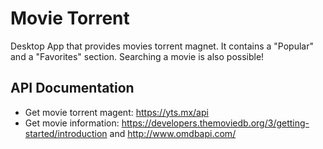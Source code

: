 # Movie Torrent

Desktop App that provides movies torrent magnet. It contains a "Popular" and a "Favorites" section. Searching a movie is also possible!

## API Documentation

- Get movie torrent magent: https://yts.mx/api
- Get movie information: https://developers.themoviedb.org/3/getting-started/introduction and http://www.omdbapi.com/


